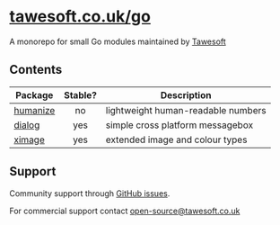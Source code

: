[tawesoft.co.uk/go](https://tawesoft.co.uk/go)
================================================================================

A monorepo for small Go modules maintained by [Tawesoft](https://www.tawesoft.co.uk/)

Contents
--------

| Package                | Stable?  | Description                              |
| ---------------------- |:--------:| ---------------------------------------- |
| [humanize](./humanize) | no       | lightweight human-readable numbers       |
| [dialog](./dialog)     | yes      | simple cross platform messagebox         |
| [ximage](./ximage)     | yes      | extended image and colour types          |


Support
-------

Community support through [GitHub issues](https://github.com/tawesoft/go/issues).

For commercial support contact [open-source@tawesoft.co.uk](malto:open-source@tawesoft.co.uk)

